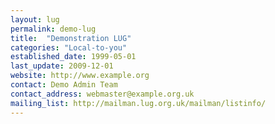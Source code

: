 ```yaml
---
layout: lug
permalink: demo-lug
title:  "Demonstration LUG"
categories: "Local-to-you"
established_date: 1999-05-01
last_update: 2009-12-01
website: http://www.example.org
contact: Demo Admin Team
contact_address: webmaster@example.org.uk
mailing_list: http://mailman.lug.org.uk/mailman/listinfo/
---
```

